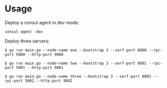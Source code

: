
# Usage

Deploy a consul agent in dev mode:

```
consul agent -dev
```

Deploy three servers:

```
$ go run main.go --node-name one --bootstrap 3 --serf-port 8000 --rpc-port 5000 --http-port 9000

$ go run main.go --node-name two --bootstrap 3 --serf-port 8001 --rpc-port 5001 --http-port 9001

$ go run main.go --node-name three --bootstrap 3 --serf-port 8002 --rpc-port 5002 --http-port 9002
```
